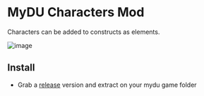 # MyDU Characters Mod

Characters can be added to constructs as elements.

![image](https://github.com/user-attachments/assets/c3502fe8-b6ec-48af-b0f6-32d78a781f56)

## Install

* Grab a [release](/VoidRunner87/mod_characters/releases) version and extract on your mydu game folder
